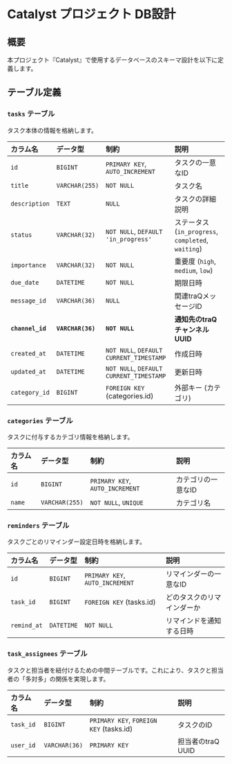 # Catalyst プロジェクト DB設計

## 概要

本プロジェクト『Catalyst』で使用するデータベースのスキーマ設計を以下に定義します。

## テーブル定義

### `tasks` テーブル

タスク本体の情報を格納します。

| カラム名 | データ型 | 制約 | 説明 |
| :--- | :--- | :--- | :--- |
| `id` | `BIGINT` | `PRIMARY KEY`, `AUTO_INCREMENT` | タスクの一意なID |
| `title` | `VARCHAR(255)` | `NOT NULL` | タスク名 |
| `description` | `TEXT` | `NULL` | タスクの詳細説明 |
| `status` | `VARCHAR(32)` | `NOT NULL`, `DEFAULT 'in_progress'` | ステータス (`in_progress`, `completed`, `waiting`) |
| `importance` | `VARCHAR(32)` | `NOT NULL` | 重要度 (`high`, `medium`, `low`) |
| `due_date` | `DATETIME` | `NOT NULL` | 期限日時 |
| `message_id` | `VARCHAR(36)` | `NULL` | 関連traQメッセージID |
| **`channel_id`** | **`VARCHAR(36)`** | **`NOT NULL`** | **通知先のtraQチャンネルUUID** |
| `created_at` | `DATETIME` | `NOT NULL`, `DEFAULT CURRENT_TIMESTAMP` | 作成日時 |
| `updated_at` | `DATETIME` | `NOT NULL`, `DEFAULT CURRENT_TIMESTAMP` | 更新日時 |
| `category_id` | `BIGINT` | `FOREIGN KEY` (categories.id) | 外部キー (カテゴリ) |

### `categories` テーブル

タスクに付与するカテゴリ情報を格納します。

| カラム名 | データ型 | 制約 | 説明 |
| :--- | :--- | :--- | :--- |
| `id` | `BIGINT` | `PRIMARY KEY`, `AUTO_INCREMENT` | カテゴリの一意なID |
| `name` | `VARCHAR(255)` | `NOT NULL`, `UNIQUE` | カテゴリ名 |

### `reminders` テーブル

タスクごとのリマインダー設定日時を格納します。

| カラム名 | データ型 | 制約 | 説明 |
| :--- | :--- | :--- | :--- |
| `id` | `BIGINT` | `PRIMARY KEY`, `AUTO_INCREMENT` | リマインダーの一意なID |
| `task_id` | `BIGINT` | `FOREIGN KEY` (tasks.id) | どのタスクのリマインダーか |
| `remind_at` | `DATETIME` | `NOT NULL` | リマインドを通知する日時 |

### `task_assignees` テーブル

タスクと担当者を紐付けるための中間テーブルです。これにより、タスクと担当者の「多対多」の関係を実現します。

| カラム名 | データ型 | 制約 | 説明 |
| :--- | :--- | :--- | :--- |
| `task_id` | `BIGINT` | `PRIMARY KEY`, `FOREIGN KEY` (tasks.id) | タスクのID |
| `user_id` | `VARCHAR(36)` | `PRIMARY KEY` | 担当者のtraQ UUID |
